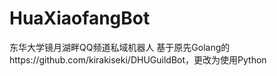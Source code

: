 # HuaXiaofangBot
东华大学镜月湖畔QQ频道私域机器人
基于原先Golang的https://github.com/kirakiseki/DHUGuildBot，更改为使用Python
